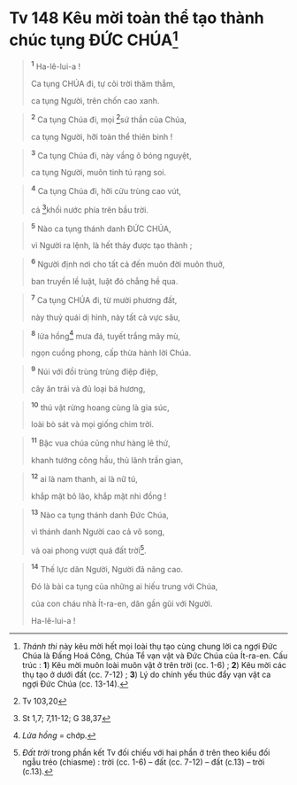 # Tv 148 Kêu mời toàn thể tạo thành chúc tụng ĐỨC CHÚA[^1]

> <sup><b>1</b></sup> Ha-lê-lui-a !
> 
> Ca tụng CHÚA đi, tự cõi trời thăm thẳm,
> 
> ca tụng Người, trên chốn cao xanh.
>


> <sup><b>2</b></sup> Ca tụng Chúa đi, mọi [^1*]sứ thần của Chúa,
> 
> ca tụng Người, hỡi toàn thể thiên binh !
>


> <sup><b>3</b></sup> Ca tụng Chúa đi, này vầng ô bóng nguyệt,
> 
> ca tụng Người, muôn tinh tú rạng soi.
>


> <sup><b>4</b></sup> Ca tụng Chúa đi, hỡi cửu trùng cao vút,
> 
> cả [^2*]khối nước phía trên bầu trời.
>


> <sup><b>5</b></sup> Nào ca tụng thánh danh ĐỨC CHÚA,
> 
> vì Người ra lệnh, là hết thảy được tạo thành ;
>


> <sup><b>6</b></sup> Người định nơi cho tất cả đến muôn đời muôn thuở,
> 
> ban truyền lề luật, luật đó chẳng hề qua.
>


> <sup><b>7</b></sup> Ca tụng CHÚA đi, từ mười phương đất,
> 
> này thuỷ quái dị hình, này tất cả vực sâu,
>


> <sup><b>8</b></sup> lửa hồng[^2] mưa đá, tuyết trắng mây mù,
> 
> ngọn cuồng phong, cấp thừa hành lời Chúa.
>


> <sup><b>9</b></sup> Núi với đồi trùng trùng điệp điệp,
> 
> cây ăn trái và đủ loại bá hương,
>


> <sup><b>10</b></sup> thú vật rừng hoang cùng là gia súc,
> 
> loài bò sát và mọi giống chim trời.
>


> <sup><b>11</b></sup> Bậc vua chúa cũng như hàng lê thứ,
> 
> khanh tướng công hầu, thủ lãnh trần gian,
>


> <sup><b>12</b></sup> ai là nam thanh, ai là nữ tú,
> 
> khắp mặt bô lão, khắp mặt nhi đồng !
>


> <sup><b>13</b></sup> Nào ca tụng thánh danh Đức Chúa,
> 
> vì thánh danh Người cao cả vô song,
> 
> và oai phong vượt quá đất trời[^3].
>


> <sup><b>14</b></sup> Thế lực dân Người, Người đã nâng cao.
> 
> Đó là bài ca tụng của những ai hiếu trung với Chúa,
> 
> của con cháu nhà Ít-ra-en, dân gần gũi với Người.
> 
> Ha-lê-lui-a !
>

[^1]: <i>Thánh thi</i> này kêu mời hết mọi loài thụ tạo cùng chung lời ca ngợi Đức Chúa là Đấng Hoá Công, Chúa Tể vạn vật và Đức Chúa của Ít-ra-en. Cấu trúc : <b>1</b>) Kêu mời muôn loài muôn vật ở trên trời (cc. 1-6) ; <b>2</b>) Kêu mời các thụ tạo ở dưới đất (cc. 7-12) ; <b>3</b>) Lý do chính yếu thúc đẩy vạn vật ca ngợi Đức Chúa (cc. 13-14).
[^2]: <i>Lửa hồng</i> = chớp.
[^3]: <i>Đất trời</i> trong phần kết Tv đối chiếu với hai phần ở trên theo kiểu đối ngẫu tréo (chiasme) : trời (cc. 1-6) – đất (cc. 7-12) – đất (c.13) – trời (c.13).
[^1*]: Tv 103,20
[^2*]: St 1,7; 7,11-12; G 38,37
